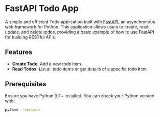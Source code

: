 # FastAPI Todo App

A simple and efficient Todo application built with [FastAPI](https://fastapi.tiangolo.com/), an asynchronous web framework for Python. This application allows users to create, read, update, and delete todos, providing a basic example of how to use FastAPI for building RESTful APIs.

## Features

- **Create Todo**: Add a new todo item.
- **Read Todos**: List all todo items or get details of a specific todo item.

## Prerequisites

Ensure you have Python 3.7+ installed. You can check your Python version with:

```bash
python --version
